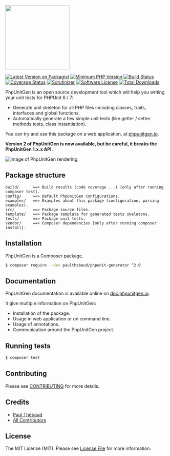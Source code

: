 <img src="https://raw.github.com/paul-thebaud/phpunit-generator-assets/master/logos/logo.svg?sanitize=true" width="200px">

[![Latest Version on Packagist][ico-version]][link-packagist]
[![Minimum PHP Version](https://img.shields.io/badge/php-%3E%3D%207.1-8892BF.svg)](https://php.net/)
[![Build Status][ico-travis]][link-travis]
[![Coverage Status][ico-coveralls]][link-coveralls]
[![Scrutinizer][ico-scrutinizer]][link-scrutinizer]
[![Software License][ico-license]](LICENSE.md)
[![Total Downloads][ico-downloads]][link-downloads]

PhpUnitGen is an open source development tool which will help you writing your unit tests for PHPUnit 6 / 7:

* Generate unit skeleton for all PHP files including classes, traits, interfaces and global functions.
* Automatically generate a few simple unit tests (like getter / setter methods tests, class instantiation).

You can try and use this package on a web application, at [phpunitgen.io](https://phpunitgen.io).

__Version 2 of PhpUnitGen is now available, but be careful, it breaks the PhpUnitGen 1.x.x API.__

![Image of PhpUnitGen rendering](https://raw.github.com/paul-thebaud/phpunit-generator-assets/master/logos/example.png)

## Package structure

```
build/      ==> Build results (code coverage ...) [only after running composer test].
config/     ==> Default PhpUnitGen configurations.
examples/   ==> Examples about this package (configuration, parsing examples).
src/        ==> Package source files.
template/   ==> Package template for generated tests skeletons.
tests/      ==> Package unit tests.
vendor/     ==> Composer dependencies [only after running composer install].
```

## Installation

PhpUnitGen is a Composer package.

```bash
$ composer require --dev paulthebaud/phpunit-generator ^2.0
```

## Documentation

PhpUnitGen documentation is available online on [doc.phpunitgen.io](https://doc.phpunitgen.io).

It give multiple information on PhpUnitGen:
* Installation of the package.
* Usage in web application or on command line.
* Usage of annotations.
* Communication around the PhpUnitGen project.

## Running tests

```bash
$ composer test
```

## Contributing

Please see [CONTRIBUTING](CONTRIBUTING.md) for more details.

## Credits

- [Paul Thébaud][link-author]
- [All Contributors][link-contributors]

## License

The MIT License (MIT). Please see [License File](LICENSE.md) for more information.

[ico-version]: https://img.shields.io/packagist/v/paulthebaud/phpunit-generator.svg
[ico-license]: https://img.shields.io/badge/license-MIT-brightgreen.svg
[ico-travis]: https://img.shields.io/travis/paul-thebaud/phpunit-generator/master.svg
[ico-coveralls]: https://img.shields.io/coveralls/paul-thebaud/phpunit-generator/master.svg
[ico-scrutinizer]: https://scrutinizer-ci.com/g/paul-thebaud/phpunit-generator/badges/quality-score.png?b=master
[ico-downloads]: https://img.shields.io/packagist/dt/paulthebaud/phpunit-generator.svg

[link-packagist]: https://packagist.org/packages/paulthebaud/phpunit-generator
[link-travis]: https://travis-ci.org/paul-thebaud/phpunit-generator
[link-coveralls]: https://coveralls.io/github/paul-thebaud/phpunit-generator
[link-scrutinizer]: https://scrutinizer-ci.com/g/paul-thebaud/phpunit-generator/
[link-downloads]: https://packagist.org/packages/paulthebaud/phpunit-generator
[link-author]: https://github.com/paul-thebaud
[link-contributors]: ../../contributors
